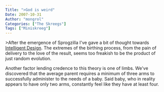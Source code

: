 ```yaml
---
Title: ">God is weird"
Date: 2007-10-31
Author: "mongrol"
Categories: ["The Skreegs"]
Tags: ["Miniskreeg"]
---
```


\>After the emergence of Sprogzilla I've gave a bit of thought towards
[Intelligent Design][]. The extremes of the birthing process, from the
pain of delivery to the love of the result, seems too freakish to be the
product of just random evolution.

Another factor lending credence to this theory is one of limbs. We've
discovered that the average parent requires a minimum of three arms to
successfully administer to the needs of a baby. Said baby, who in
reality appears to have only two arms, constantly feel like they have at
least four.

  [Intelligent Design]: http://en.wikipedia.org/wiki/Intelligent_design
